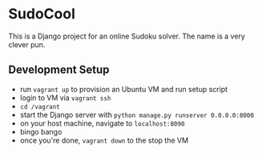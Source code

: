 # SudoCool

This is a Django project for an online Sudoku solver.  The name is a very clever pun.


## Development Setup

* run `vagrant up` to provision an Ubuntu VM and run setup script
* login to VM via `vagrant ssh`
* `cd /vagrant`
* start the Django server with `python manage.py runserver 0.0.0.0:8000`
* on your host machine, navigate to `localhost:8090`
* bingo bango
* once you're done, `vagrant down` to the stop the VM
